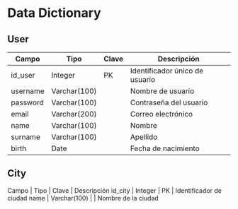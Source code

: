 # Data Dictionary

## User
Campo | Tipo | Clave | Descripción
----- | ---- | ----- | ------------
id_user | Integer | PK | Identificador único de usuario
username | Varchar(100) |  | Nombre de usuario
password | Varchar(100) |  | Contraseña del usuario
email | Varchar(200) |  | Correo electrónico
name | Varchar(100) |  | Nombre
surname | Varchar(100) |  | Apellido
birth | Date |  | Fecha de nacimiento

## City
Campo | Tipo | Clave | Descripción
id_city | Integer | PK | Identificador de ciudad
name | Varchar(100) |  | Nombre de la ciudad